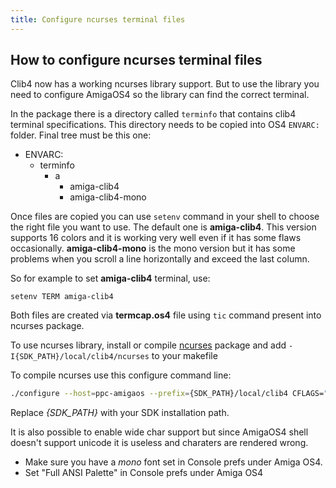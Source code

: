 ```yaml
---
title: Configure ncurses terminal files
---
```


## How to configure ncurses terminal files

Clib4 now has a working ncurses library support. But to use the library you need to configure AmigaOS4 so the library can find the correct terminal.

In the package there is a directory called `terminfo` that contains clib4 terminal specifications.
This directory needs to be copied into OS4 `ENVARC:` folder. Final tree must be this one:

* ENVARC:
  * terminfo
    * a
      * amiga-clib4
      * amiga-clib4-mono

Once files are copied you can use `setenv` command in your shell to choose the right file you want to use.
The default one is **amiga-clib4**. This version supports 16 colors and it is working very well even if it has some flaws occasionally. 
**amiga-clib4-mono** is the mono version but it has some problems when you scroll a line horizontally and exceed the last column.

So for example to set **amiga-clib4** terminal, use:

`setenv TERM amiga-clib4`

Both files are created via **termcap.os4** file using `tic` command present into ncurses package.

To use ncurses library, install or compile [ncurses](https://github.com/afxgroup/ncurses6.3) package and add `-I{SDK_PATH}/local/clib4/ncurses` to your makefile

To compile ncurses use this configure command line:

```bash
./configure --host=ppc-amigaos --prefix={SDK_PATH}/local/clib4 CFLAGS="-O3 -mcrt=clib4 -gstabs" CXXFLAGS="-O3 -mcrt=clib42 -gstabs" LDFLAGS="-mcrt=clib4 -athread=native" --without-dlsym --without-ada --with-termpath=ENVARC:termcap.os4 --disable-db-install --without-manpages -disable-rpath-hack --enable-getcap --disable-stripping --enable-termcap --enable-wgetch-events --enable-sigwinch --enable-ext-colors --with-terminfo-dirs=ENVARC:terminfo --with-default-terminfo-dir=ENVARC:terminfo
```

Replace *{SDK_PATH}* with your SDK installation path.

It is also possible to enable wide char support but since AmigaOS4 shell doesn't support unicode it is useless and charaters are rendered wrong.

* Make sure you have a *mono* font set in Console prefs under Amiga OS4.
* Set "Full ANSI Palette" in Console prefs under Amiga OS4